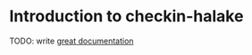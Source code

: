 # Introduction to checkin-halake

TODO: write [great documentation](http://jacobian.org/writing/what-to-write/)
